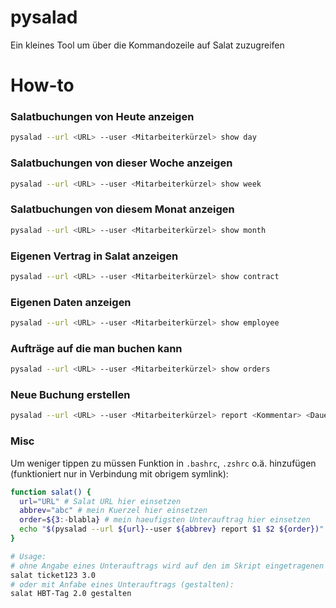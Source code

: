# pysalad

Ein kleines Tool um über die Kommandozeile auf Salat zuzugreifen

# How-to
### Salatbuchungen von Heute anzeigen
````bash
pysalad --url <URL> --user <Mitarbeiterkürzel> show day
````

### Salatbuchungen von dieser Woche anzeigen
````bash
pysalad --url <URL> --user <Mitarbeiterkürzel> show week
````

### Salatbuchungen von diesem Monat anzeigen
````bash
pysalad --url <URL> --user <Mitarbeiterkürzel> show month
````

### Eigenen Vertrag in Salat anzeigen
````bash
pysalad --url <URL> --user <Mitarbeiterkürzel> show contract
````

### Eigenen Daten anzeigen
````bash
pysalad --url <URL> --user <Mitarbeiterkürzel> show employee
````

### Aufträge auf die man buchen kann
````bash
pysalad --url <URL> --user <Mitarbeiterkürzel> show orders
````

### Neue Buchung erstellen
````bash
pysalad --url <URL> --user <Mitarbeiterkürzel> report <Kommentar> <Dauer> <Auftrag> <Datum>
````

### Misc
Um weniger tippen zu müssen Funktion in `.bashrc`, `.zshrc` o.ä. hinzufügen (funktioniert nur in Verbindung mit obrigem symlink):
```bash
function salat() {
  url="URL" # Salat URL hier einsetzen
  abbrev="abc" # mein Kuerzel hier einsetzen
  order=${3:-blabla} # mein haeufigsten Unterauftrag hier einsetzen
  echo "$(pysalad --url ${url}--user ${abbrev} report $1 $2 ${order})"
}

# Usage:
# ohne Angabe eines Unterauftrags wird auf den im Skript eingetragenen gebucht
salat ticket123 3.0
# oder mit Anfabe eines Unterauftrags (gestalten):
salat HBT-Tag 2.0 gestalten
```
